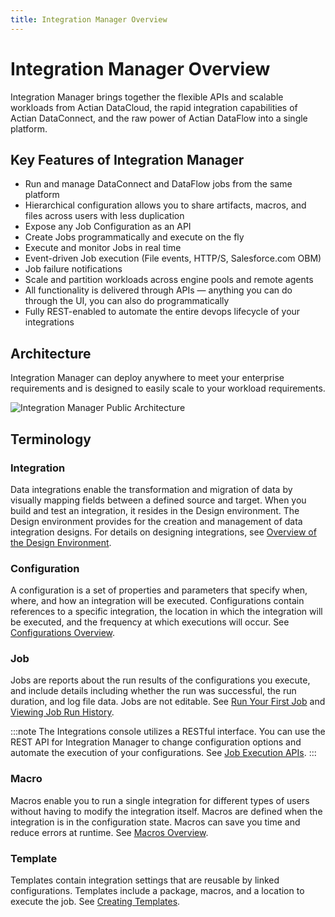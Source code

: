 ```yaml
---
title: Integration Manager Overview
---
```


# Integration Manager Overview

Integration Manager brings together the flexible APIs and scalable workloads from Actian DataCloud, the rapid integration capabilities of Actian DataConnect, and the raw power of Actian DataFlow into a single platform.

## Key Features of Integration Manager

* Run and manage DataConnect and DataFlow jobs from the same platform
* Hierarchical configuration allows you to share artifacts, macros, and files across users with less duplication
* Expose any Job Configuration as an API
* Create Jobs programmatically and execute on the fly
* Execute and monitor Jobs in real time
* Event-driven Job execution (File events, HTTP/S, Salesforce.com OBM)
* Job failure notifications
* Scale and partition workloads across engine pools and remote agents
* All functionality is delivered through APIs &mdash; anything you can do through the UI, you can also do programmatically
* Fully REST-enabled to automate the entire devops lifecycle of your integrations

## Architecture

Integration Manager can deploy anywhere to meet your enterprise requirements and is designed to easily scale to your workload requirements.

![Integration Manager Public Architecture](/img/Integration-Manager-Public-Architecture.png)

## Terminology

### Integration

Data integrations enable the transformation and migration of data by visually mapping fields between a defined source and target. When you build and test an integration, it resides in the Design environment. The Design environment provides for the creation and management of data integration designs. For details on designing integrations, see <a href="https://docs.actian.com/actiandataplatform/index.html#page/Integrations/Design.htm#ww708298" className="externalLink" target="_blank">Overview of the Design Environment</a>.

### Configuration

A configuration is a set of properties and parameters that specify when, where, and how an integration will be executed. Configurations contain references to a specific integration, the location in which the integration will be executed, and the frequency at which executions will occur. See [Configurations Overview](./configurations/configurations-overview).

### Job

Jobs are reports about the run results of the configurations you execute, and include details including whether the run was successful, the run duration, and log file data. Jobs are not editable. See [Run Your First Job](./configurations/run-your-first-job) and [Viewing Job Run History](./jobs/viewing-job-run-history).

:::note
The Integrations console utilizes a RESTful interface. You can use the REST API for Integration Manager to change configuration options and automate the execution of your configurations. See [Job Execution APIs](./APIs/api-overview.md).
:::

### Macro

Macros enable you to run a single integration for different types of users without having to modify the integration itself. Macros are defined when the integration is in the configuration state. Macros can save you time and reduce errors at runtime. See [Macros Overview](./macros/macros-overview).

### Template

Templates contain integration settings that are reusable by linked configurations. Templates include a package, macros, and a location to execute the job. See [Creating Templates](./templates/creating-templates).